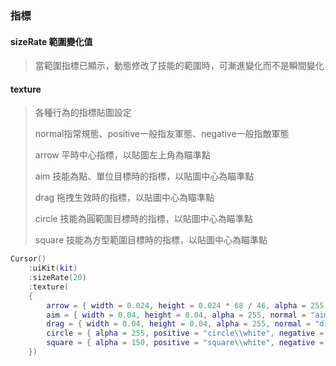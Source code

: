 ### 指標

#### sizeRate 範圍變化值

> 當範圍指標已顯示，動態修改了技能的範圍時，可漸進變化而不是瞬間變化

#### texture

> 各種行為的指標貼圖設定
>
> normal指常規態、positive一般指友軍態、negative一般指敵軍態
>
> arrow 平時中心指標，以貼圖左上角為瞄準點
>
> aim 技能為點、單位目標時的指標，以貼圖中心為瞄準點
>
> drag 拖拽生效時的指標，以貼圖中心為瞄準點
>
> circle 技能為圓範圍目標時的指標，以貼圖中心為瞄準點
>
> square 技能為方型範圍目標時的指標，以貼圖中心為瞄準點

```lua
Cursor()
    :uiKit(kit)
    :sizeRate(20)
    :texture(
    {
        arrow = { width = 0.024, height = 0.024 * 68 / 46, alpha = 255, normal = "arrow\\normal", positive = "arrow\\focus", negative = "arrow\\attack" },
        aim = { width = 0.04, height = 0.04, alpha = 255, normal = "aim\\white", positive = "aim\\green", negative = "aim\\red", neutral = "aim\\gold" },
        drag = { width = 0.04, height = 0.04, alpha = 255, normal = "drag\\normal" },
        circle = { alpha = 255, positive = "circle\\white", negative = "circle\\red" },
        square = { alpha = 150, positive = "square\\white", negative = "square\\red" },
    })
```
